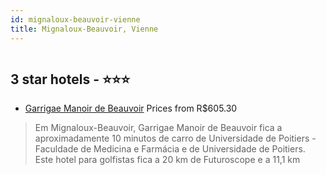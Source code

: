 ```yaml
---
id: mignaloux-beauvoir-vienne
title: Mignaloux-Beauvoir, Vienne
---
```


<center><img src="https://i.travelapi.com/hotels/1000000/900000/890400/890325/1b06f9b5_z.jpg" alt="" /></center>


##  3 star hotels - ⭐️⭐️⭐️

-    [Garrigae Manoir de Beauvoir](https://www.hurb.com/br/aud/https://www.hurb.com/br/hotels/mignaloux-beauvoir/garrigae-manoir-de-beauvoir-HT-6SUS?cmp=18055) Prices from R$605.30
   > Em Mignaloux-Beauvoir, Garrigae Manoir de Beauvoir fica a aproximadamente 10 minutos de carro de Universidade de Poitiers - Faculdade de Medicina e Farmácia e de Universidade de Poitiers.  Este hotel para golfistas fica a 20 km de Futuroscope e a 11,1 km 
